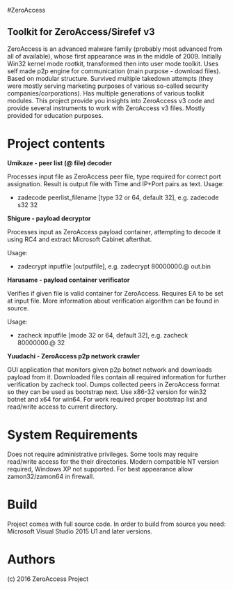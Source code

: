 
#ZeroAccess
## Toolkit for ZeroAccess/Sirefef v3

ZeroAccess is an advanced malware family (probably most advanced from all of available), whose first appearance was in the middle of 2009. Initially Win32 kernel mode rootkit, transformed then into user mode toolkit. Uses self made p2p engine for communication (main purpose - download files). Based on modular structure. Survived multiple takedown attempts (they were mostly serving marketing purposes of various so-called security companies/corporations). Has multiple generations of various toolkit modules. This project provide you insights into ZeroAccess v3 code and provide several instruments to work with ZeroAccess v3 files. Mostly provided for education purposes.

# Project contents

**Umikaze - peer list (@ file) decoder**

Processes input file as ZeroAccess peer file, type required for correct port assignation. 
Result is output file with Time and IP+Port pairs as text. Usage:

+ zadecode peerlist_filename [type 32 or 64, default 32], e.g. zadecode s32 32

**Shigure - payload decryptor**

Processes input as ZeroAccess payload container, attempting to decode it using RC4 and extract Microsoft Cabinet afterthat.

Usage: 
+ zadecrypt inputfile [outputfile], e.g. zadecrypt 80000000.@ out.bin

**Harusame - payload container verificator**

Verifies if given file is valid container for ZeroAccess. Requires EA to be set at input file. More information about verification algorithm can be found in source.

Usage: 
+ zacheck inputfile [mode 32 or 64, default 32], e.g. zacheck 80000000.@ 32

**Yuudachi - ZeroAccess p2p network crawler**

GUI application that monitors given p2p botnet network and downloads payload from it. Downloaded files contain  all required information for further verification by zacheck tool. Dumps collected peers in ZeroAccess format so they can be used as bootstrap next. Use x86-32 version for win32 botnet and x64 for win64. For work required proper bootstrap list and read/write access to current directory.

# System Requirements

Does not require administrative privileges. Some tools may require read/write access for the their directories. Modern compatible NT version required, Windows XP not supported. For best appearance allow zamon32/zamon64 in firewall.

# Build 

Project comes with full source code.
In order to build from source you need:
Microsoft Visual Studio 2015 U1 and later versions.
 
# Authors

(c) 2016 ZeroAccess Project
